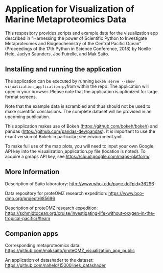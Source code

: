 # Application for Visualization of Marine Metaproteomics Data
This respository provides scripts and example data for the visualization app described in "Harnessing the power of Scientific Python to Investigate Metaproteomes and Biogeochemistry of the Central Pacific Ocean"
(Proceedings of the 17th Python in Science Conference, 2018) by Noelle Held, Jaclyn Saunders, Joe Futrelle, and Mak Saito. 

## Installing and running the application
The application can be executed by running `bokeh serve --show visualization_application.py`from within the repo. The application will open in your browser. Please note that the application is optimized for large format screens.

Note that the example data is scrambled and thus should not be used to make scientific conclusions. The complete dataset will be provided in an upcoming publication.

This application makes use of Bokeh (https://github.com/bokeh/bokeh) and pandas (https://github.com/pandas-dev/pandas). It is important to use the exact version of Bokeh in particular; see enviornment.yml.

To make full use of the map plots, you will need to input your own Google API key into the visualization_application.py file (location is noted). To acquire a gmaps API key, see https://cloud.google.com/maps-platform/.

## More Information
Description of Saito laboratory: http://www.whoi.edu/page.do?pid=36296

Data repository for proteOMZ research expedition: https://www.bco-dmo.org/project/685696

Description of proteOMZ research expedition: https://schmidtocean.org/cruise/investigating-life-without-oxygen-in-the-tropical-pacific/#team

## Companion apps
Corresponding metaproteomics data: https://github.com/maksaito/proteOMZ_visualization_app_public

An application of datashader to the dataset: https://github.com/naheld/15000lines_datashader
